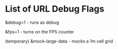 # List of URL Debug Flags

&debug=1 - runs as debug

&fps=1 - turns on the FPS counter

(temporary)
&mock-large-data - mocks a 1m cell grid
